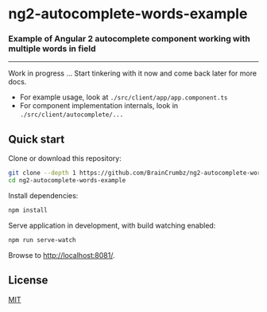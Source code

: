 # ng2-autocomplete-words-example

### Example of Angular 2 autocomplete component working with multiple words in field

---

Work in progress ... Start tinkering with it now and come back later for more docs.

* For example usage, look at `./src/client/app/app.component.ts`
* For component implementation internals, look in `./src/client/autocomplete/...`

## Quick start

Clone or download this repository:

~~~bash
git clone --depth 1 https://github.com/BrainCrumbz/ng2-autocomplete-words-example.git
cd ng2-autocomplete-words-example
~~~

Install dependencies:

~~~bash
npm install
~~~

Serve application in development, with build watching enabled:

~~~bash
npm run serve-watch
~~~

Browse to [http://localhost:8081/](http://localhost:8081/).

## License

[MIT](LICENSE)
